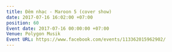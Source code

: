 ```yaml
---
title: Đêm nhạc - Maroon 5 (cover show)
date: 2017-07-16 16:02:00 +07:00
position: 60
Event date: 2017-07-16 00:00:00 +07:00
Venue: Polygon Musik
Event URL: https://www.facebook.com/events/113362015962902/
---
```


